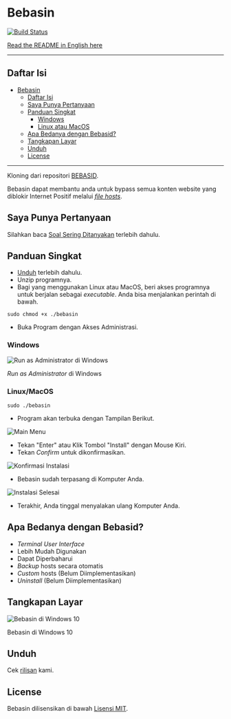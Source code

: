 # Bebasin

[![Build Status](https://dev.azure.com/andraantariksa/Bebasin/_apis/build/status/bebasid.bebasin?branchName=master)](https://dev.azure.com/andraantariksa/Bebasin/_build/latest?definitionId=4&branchName=master)

[Read the README in English here](README.en.md)

---

## Daftar Isi

- [Bebasin](#bebasin)
  - [Daftar Isi](#daftar-isi)
  - [Saya Punya Pertanyaan](#saya-punya-pertanyaan)
  - [Panduan Singkat](#panduan-singkat)
    - [Windows](#windows)
    - [Linux atau MacOS](#linux-atau-macos)
  - [Apa Bedanya dengan Bebasid?](#apa-bedanya-dengan-bebasid)
  - [Tangkapan Layar](#tangkapan-layar)
  - [Unduh](#unduh)
  - [License](#license)

---

Kloning dari repositori [BEBASID](https://github.com/gvoze32/bebasid).

Bebasin dapat membantu anda untuk bypass semua konten website yang diblokir Internet Positif melalui [_file hosts_](https://en.wikipedia.org/wiki/Hosts_(file)).

## Saya Punya Pertanyaan

Silahkan baca [Soal Sering Ditanyakan](FAQ.md) terlebih dahulu.

## Panduan Singkat

- [Unduh](#unduh) terlebih dahulu.
- Unzip programnya.
- Bagi yang menggunakan Linux atau MacOS, beri akses programnya untuk berjalan sebagai *executable*. Anda bisa menjalankan perintah di bawah.

```
sudo chmod +x ./bebasin
```

- Buka Program dengan Akses Administrasi.

### Windows

![Run as Administrator di Windows](https://i.imgur.com/p7VstKF.png)

*Run as Administrator* di Windows

### Linux/MacOS

```
sudo ./bebasin
```

- Program akan terbuka dengan Tampilan Berikut.

![Main Menu](https://i.imgur.com/reZApao.png)

- Tekan "Enter" atau Klik Tombol "Install" dengan Mouse Kiri.
- Tekan *Confirm* untuk dikonfirmasikan.

![Konfirmasi Instalasi](https://i.imgur.com/eZqIQZM.png)

- Bebasin sudah terpasang di Komputer Anda.

![Instalasi Selesai](https://i.imgur.com/3NVCBJ6.png)

- Terakhir, Anda tinggal menyalakan ulang Komputer Anda.

## Apa Bedanya dengan Bebasid?

- *Terminal User Interface*
- Lebih Mudah Digunakan
- Dapat Diperbaharui
- *Backup* hosts secara otomatis
- *Custom* hosts (Belum Diimplementasikan)
- *Uninstall* (Belum Diimplementasikan)

## Tangkapan Layar

![Bebasin di Windows 10](https://i.imgur.com/reZApao.png)

Bebasin di Windows 10

## Unduh

Cek [rilisan](https://github.com/bebasid/bebasin/releases) kami.

## License

Bebasin dilisensikan di bawah [Lisensi MIT](LICENSE).
